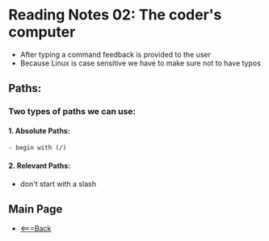 # Reading Notes 02: The coder's computer
- After typing a command feedback is provided to the user
-  Because Linux is case sensitive we have to make sure not to have typos

## Paths: 
### Two types of paths we can use:
  #### 1. Absolute Paths:
    - begin with (/)
  #### 2. Relevant Paths: 
- don't start with a slash

## Main Page
- [<===Back](https://denekm.github.io/reading-notes/)
